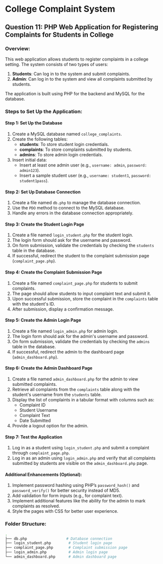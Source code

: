 # College Complaint System

## Question 11: PHP Web Application for Registering Complaints for Students in College

### Overview:
This web application allows students to register complaints in a college setting. The system consists of two types of users:
1. **Students**: Can log in to the system and submit complaints.
2. **Admin**: Can log in to the system and view all complaints submitted by students.

The application is built using PHP for the backend and MySQL for the database.

### Steps to Set Up the Application:

#### Step 1: Set Up the Database
1. Create a MySQL database named `college_complaints`.
2. Create the following tables:
   - **students**: To store student login credentials.
   - **complaints**: To store complaints submitted by students.
   - **admins**: To store admin login credentials.
3. Insert initial data:
   - Insert at least one admin user (e.g., `username: admin`, `password: admin123`).
   - Insert a sample student user (e.g., `username: student1`, `password: student1pass`).

#### Step 2: Set Up Database Connection
1. Create a file named `db.php` to manage the database connection.
2. Use the `PDO` method to connect to the MySQL database.
3. Handle any errors in the database connection appropriately.

#### Step 3: Create the Student Login Page
1. Create a file named `login_student.php` for the student login.
2. The login form should ask for the username and password.
3. On form submission, validate the credentials by checking the `students` table in the database.
4. If successful, redirect the student to the complaint submission page (`complaint_page.php`).

#### Step 4: Create the Complaint Submission Page
1. Create a file named `complaint_page.php` for students to submit complaints.
2. The page should allow students to input complaint text and submit it.
3. Upon successful submission, store the complaint in the `complaints` table with the student's ID.
4. After submission, display a confirmation message.

#### Step 5: Create the Admin Login Page
1. Create a file named `login_admin.php` for admin login.
2. The login form should ask for the admin's username and password.
3. On form submission, validate the credentials by checking the `admins` table in the database.
4. If successful, redirect the admin to the dashboard page (`admin_dashboard.php`).

#### Step 6: Create the Admin Dashboard Page
1. Create a file named `admin_dashboard.php` for the admin to view submitted complaints.
2. Retrieve all complaints from the `complaints` table along with the student's username from the `students` table.
3. Display the list of complaints in a tabular format with columns such as:
   - Complaint ID
   - Student Username
   - Complaint Text
   - Date Submitted
4. Provide a logout option for the admin.

#### Step 7: Test the Application
1. Log in as a student using `login_student.php` and submit a complaint through `complaint_page.php`.
2. Log in as an admin using `login_admin.php` and verify that all complaints submitted by students are visible on the `admin_dashboard.php` page.

#### Additional Enhancements (Optional):
1. Implement password hashing using PHP’s `password_hash()` and `password_verify()` for better security instead of MD5.
2. Add validation for form inputs (e.g., for complaint text).
3. Implement additional features like the ability for the admin to mark complaints as resolved.
4. Style the pages with CSS for better user experience.

### Folder Structure:
```bash
.
├── db.php                  # Database connection
├── login_student.php        # Student login page
├── complaint_page.php       # Complaint submission page
├── login_admin.php          # Admin login page
└── admin_dashboard.php      # Admin dashboard page
